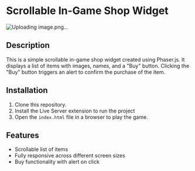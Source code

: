 # Scrollable In-Game Shop Widget
![Uploading image.png…]()


## Description
This is a simple scrollable in-game shop widget created using Phaser.js. It displays a list of items with images, names, and a "Buy" button. Clicking the "Buy" button triggers an alert to confirm the purchase of the item.

## Installation
1. Clone this repository.
2. Install the Live Server extension to run the project
3. Open the `index.html` file in a browser to play the game.

## Features
- Scrollable list of items
- Fully responsive across different screen sizes
- Buy functionality with alert on click
